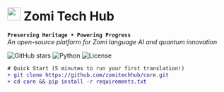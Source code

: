 # <img src="https://via.placeholder.com/40/8B4513/FFFFFF?text=ZT" width="30" /> Zomi Tech Hub  
**`Preserving Heritage • Powering Progress`**  
*An open-source platform for Zomi language AI and quantum innovation*

![GitHub stars](https://img.shields.io/github/stars/zomitechhub/core?style=social)
![Python](https://img.shields.io/badge/Python-3.10%2B-blue)
![License](https://img.shields.io/badge/License-CC_BY--NC--SA_4.0-lightgrey)

```diff
# Quick Start (5 minutes to run your first translation!)
+ git clone https://github.com/zomitechhub/core.git
+ cd core && pip install -r requirements.txt
